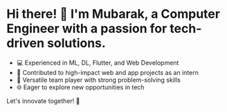 # Hi there! 👋 I'm Mubarak, a Computer Engineer with a passion for tech-driven solutions.

- 💻 Experienced in ML, DL, Flutter, and Web Development
- 🚀 Contributed to high-impact web and app projects as an intern
- 🤝 Versatile team player with strong problem-solving skills
- 🌐 Eager to explore new opportunities in tech

Let's innovate together! 🚀
